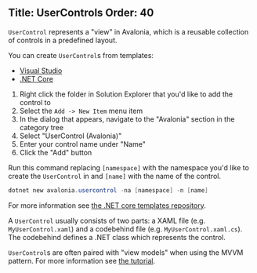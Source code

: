 Title: UserControls
Order: 40
---

`UserControl` represents a "view" in Avalonia, which is a reusable collection of controls in a
predefined layout.

You can create `UserControl`s from templates:

<ul class="nav nav-tabs platform-choice">
	<li class="active"><a  href="#vs" data-toggle="tab">Visual Studio</a></li>
	<li><a href="#netcore" data-toggle="tab">.NET Core</a></li>
</ul>

<div class="tab-content platform-choice clearfix">
  <div class="tab-pane active" id="vs">

1. Right click the folder in Solution Explorer that you'd like to add the control to 
2. Select the `Add -> New Item` menu item
3. In the dialog that appears, navigate to the "Avalonia" section in the category tree
4. Select "UserControl (Avalonia)"
5. Enter your control name under "Name"
6. Click the "Add" button

  </div>
<div class="tab-pane" id="netcore">

Run this command replacing `[namespace]` with the namespace you'd like to create the 
`UserControl` in and `[name]` with the name of the control.

```powershell
dotnet new avalonia.usercontrol -na [namespace] -n [name]
```

For more information see
[the .NET core templates repository](https://github.com/AvaloniaUI/avalonia-dotnet-templates/).
  </div>
</div>

A `UserControl` usually consists of two parts: a XAML file (e.g. `MyUserControl.xaml`) and a
codebehind file (e.g. `MyUserControl.xaml.cs`). The codebehind defines a .NET class which
represents the control.

`UserControl`s are often paired with "view models" when using the MVVM pattern. For more
information see [the tutorial](/docs/tutorial/creating-a-view).
